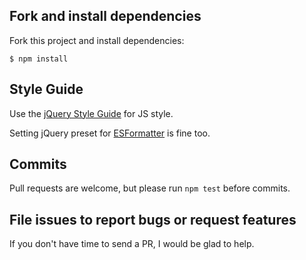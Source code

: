 ## Fork and install dependencies

Fork this project and install dependencies:

```dash
$ npm install
```

## Style Guide

Use the [jQuery Style Guide](http://contribute.jquery.org/style-guide/js) for JS style.

Setting jQuery preset for [ESFormatter](https://github.com/millermedeiros/esformatter) is fine too.

## Commits

Pull requests are welcome, but please run `npm test` before commits.

## File issues to report bugs or request features

If you don't have time to send a PR, I would be glad to help.

